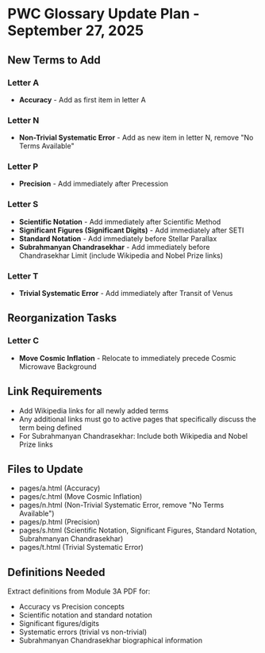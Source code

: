 # PWC Glossary Update Plan - September 27, 2025

## New Terms to Add

### Letter A
- **Accuracy** - Add as first item in letter A

### Letter N
- **Non-Trivial Systematic Error** - Add as new item in letter N, remove "No Terms Available"

### Letter P
- **Precision** - Add immediately after Precession

### Letter S
- **Scientific Notation** - Add immediately after Scientific Method
- **Significant Figures (Significant Digits)** - Add immediately after SETI
- **Standard Notation** - Add immediately before Stellar Parallax
- **Subrahmanyan Chandrasekhar** - Add immediately before Chandrasekhar Limit (include Wikipedia and Nobel Prize links)

### Letter T
- **Trivial Systematic Error** - Add immediately after Transit of Venus

## Reorganization Tasks

### Letter C
- **Move Cosmic Inflation** - Relocate to immediately precede Cosmic Microwave Background

## Link Requirements
- Add Wikipedia links for all newly added terms
- Any additional links must go to active pages that specifically discuss the term being defined
- For Subrahmanyan Chandrasekhar: Include both Wikipedia and Nobel Prize links

## Files to Update
- pages/a.html (Accuracy)
- pages/c.html (Move Cosmic Inflation)
- pages/n.html (Non-Trivial Systematic Error, remove "No Terms Available")
- pages/p.html (Precision)
- pages/s.html (Scientific Notation, Significant Figures, Standard Notation, Subrahmanyan Chandrasekhar)
- pages/t.html (Trivial Systematic Error)

## Definitions Needed
Extract definitions from Module 3A PDF for:
- Accuracy vs Precision concepts
- Scientific notation and standard notation
- Significant figures/digits
- Systematic errors (trivial vs non-trivial)
- Subrahmanyan Chandrasekhar biographical information
